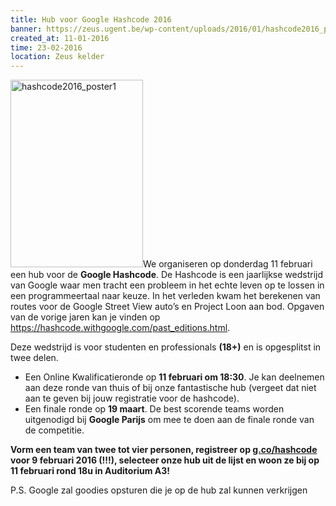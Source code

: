 ```yaml
---
title: Hub voor Google Hashcode 2016
banner: https://zeus.ugent.be/wp-content/uploads/2016/01/hashcode2016_poster1-212x300.png
created_at: 11-01-2016
time: 23-02-2016
location: Zeus kelder
---
```


<a href="https://zeus.ugent.be/2016/01/11/hub-voor-google-hashcode-2016/hashcode2016_poster1/" rel="attachment wp-att-2405"><img src="https://zeus.ugent.be/wp-content/uploads/2016/01/hashcode2016_poster1-212x300.png" alt="hashcode2016_poster1" width="212" height="300" class="alignright size-medium wp-image-2405" /></a>We organiseren op donderdag 11 februari een hub voor de <strong>Google Hashcode</strong>. De Hashcode is een jaarlijkse wedstrijd van Google waar men tracht een probleem in het echte leven op te lossen in een programmeertaal naar keuze. In het verleden kwam het berekenen van routes voor de Google Street View auto’s en Project Loon aan bod. Opgaven van de vorige jaren kan je vinden op <a href="https://hashcode.withgoogle.com/past_editions.html">https://hashcode.withgoogle.com/past_editions.html</a>.

Deze wedstrijd is voor studenten en professionals <strong>(18+)</strong> en is opgesplitst in twee delen.

<ul>
<li>Een Online Kwalificatieronde op <strong>11 februari om 18:30</strong>. Je kan deelnemen aan deze ronde van thuis of bij onze fantastische hub (vergeet dat niet aan te geven bij jouw registratie voor de hashcode).</li>
<li>Een finale ronde op <strong>19 maart</strong>. De best scorende teams worden uitgenodigd bij <strong>Google Parijs</strong> om mee te doen aan de finale ronde van de competitie.</li>
</ul>

<strong>Vorm een team van twee tot vier personen, registreer op <a href="https://g.co/hashcode">g.co/hashcode</a> voor 9 februari 2016 (!!!), selecteer onze hub uit de lijst en woon ze bij op 11 februari rond 18u in Auditorium A3!</strong>

P.S. Google zal goodies opsturen die je op de hub zal kunnen verkrijgen

